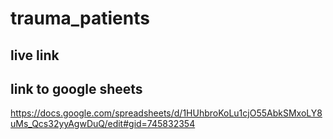 # trauma_patients

## live link 


## link to google sheets
https://docs.google.com/spreadsheets/d/1HUhbroKoLu1cjO55AbkSMxoLY8uMs_Qcs32yyAgwDuQ/edit#gid=745832354
